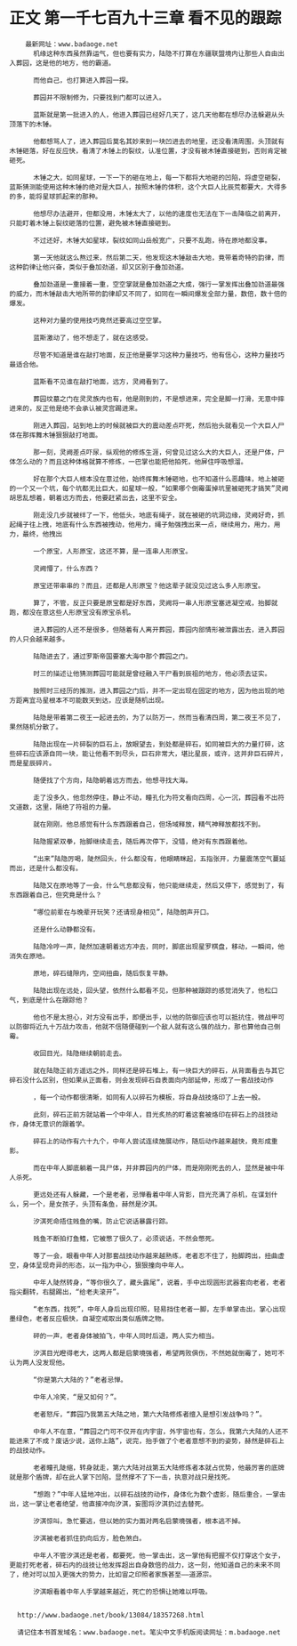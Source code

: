 # 正文 第一千七百九十三章 看不见的跟踪
        最新网址：www.badaoge.net
          机缘这种东西虽然靠运气，但也要有实力，陆隐不打算在东疆联盟境内让那些人自由出入葬园，这是他的地方，他的霸道。
      
          而他自己，也打算进入葬园一探。
      
          葬园并不限制修为，只要找到门都可以进入。
      
          蓝斯就是第一批进入的人，他进入葬园已经好几天了，这几天他都在想尽办法躲避从头顶落下的木锤。
      
          他都想骂人了，进入葬园后莫名其妙来到一块凹进去的地里，还没看清周围，头顶就有木锤砸落，好在反应快，看清了木锤上的裂纹，认准位置，才没有被木锤直接砸到，否则肯定被砸死。
      
          木锤之大，如同星球，一下一下的砸在地上，每一下都将大地砸的凹陷，将虚空砸裂，蓝斯猜测能使用这种木锤的绝对是大巨人，按照木锤的体积，这个大巨人比辰荒都要大，大得多的多，能将星球抓起来的那种。
      
          他想尽办法避开，但都没用，木锤太大了，以他的速度也无法在下一击降临之前离开，只能盯着木锤上裂纹砸落的位置，避免被木锤直接砸到。
      
          不过还好，木锤大如星球，裂纹如同山岳般宽广，只要不乱跑，待在原地都没事。
      
          第一天他就这么熬过来，然后第二天，他发现这木锤敲击大地，竟带着奇特的韵律，而这种韵律让他兴奋，类似于叠加劲道，却又区别于叠加劲道。
      
          叠加劲道是一重接着一重，空空掌就是叠加劲道之大成，强行一掌发挥出叠加劲道最强的威力，而木锤敲击大地所带的韵律却又不同了，如同在一瞬间爆发全部力量，数倍，数十倍的爆发。
      
          这种对力量的使用技巧竟然还要高过空空掌。
      
          蓝斯激动了，他不想走了，就在这感受。
      
          尽管不知道是谁在敲打地面，反正他是要学习这种力量技巧，他有信心，这种力量技巧最适合他。
      
          蓝斯看不见谁在敲打地面，远方，灵阙看到了。
      
          葬园坟墓之门在灵灵族内也有，他是刚到的，不是想进来，完全是脚一打滑，无意中摔进来的，反正他是绝不会承认被灵宫踢进来。
      
          刚进入葬园，站到地上的时候就被巨大的震动差点吓死，然后抬头就看见一个大巨人尸体在那挥舞木锤狠狠敲打地面。
      
          那一刻，灵阙差点吓尿，纵观他的修炼生涯，何曾见过这么大的大巨人，还是尸体，尸体怎么动的？而且这种体格就算不修炼，一巴掌也能把他拍死，他屏住呼吸想溜。
      
          好在那个大巨人根本没在意过他，始终挥舞木锤砸地，也不知道什么恶趣味，地上被砸的一个又一个坑，每个坑都无比巨大，如星球一般，“如果哪个倒霉蛋掉坑里被砸死才搞笑”灵阙胡思乱想着，朝着远方而去，他要赶紧出去，这里不安全。
      
          刚走没几步就被绊了一下，他低头，地底有绳子，就在被砸的坑洞边缘，灵阙好奇，抓起绳子往上拽，地底有什么东西被拽动，他用力，绳子勉强拽出来一点，继续用力，用力，用力，最终，他拽出
      
          一个原宝，人形原宝，这还不算，是一连串人形原宝。
      
          灵阙懵了，什么东西？
      
          原宝还带串串的？而且，还都是人形原宝？他这辈子就没见过这么多人形原宝。
      
          算了，不管，反正只要是原宝都是好东西，灵阙将一串人形原宝塞进凝空戒，抬脚就跑，都没在意这些人形原宝没有原宝杀机。
      
          进入葬园的人还不是很多，但随着有人离开葬园，葬园内部情形被泄露出去，进入葬园的人只会越来越多。
      
          陆隐进去了，通过罗斯帝国要塞大海中那个葬园之门。
      
          时三的描述让他猜测葬园可能就是曾经融入干尸看到辰祖的地方，他必须去证实。
      
          按照时三经历的推测，进入葬园之门后，并不一定出现在固定的地方，因为他出现的地方距离宜马星根本不可能数天到达，应该是随机出现。
      
          陆隐是带着第二夜王一起进去的，为了以防万一，然而当看清四周，第二夜王不见了，果然随机分散了。
      
          陆隐出现在一片碎裂的巨石上，放眼望去，到处都是碎石，如同被巨大的力量打碎，这些碎石应该源自同一块，能让他看不到尽头，巨石非常大，堪比星辰，或许，这并非巨石碎片，而是星辰碎片。
      
          随便找了个方向，陆隐朝着远方而去，他想寻找大海。
      
          走了没多久，他忽然停住，静止不动，瞳孔化为符文看向四周，心一沉，葬园看不出符文道数，这里，隔绝了符祖的力量。
      
          就在刚刚，他总感觉有什么东西跟着自己，但场域释放，精气神释放都找不到。
      
          陆隐握紧双拳，抬脚继续走去，随后再次停下，没错，绝对有东西跟着他。
      
          “出来”陆隐厉喝，陡然回头，什么都没有，他眼睛眯起，五指张开，力量震荡空气蔓延而出，还是什么都没有。
      
          陆隐又在原地等了一会，什么气息都没有，他只能继续走，然后又停下，感觉到了，有东西跟着自己，但究竟是什么？
      
          “哪位前辈在与晚辈开玩笑？还请现身相见”，陆隐朗声开口。
      
          还是什么动静都没有。
      
          陆隐冷哼一声，陡然加速朝着远方冲去，同时，脚底出现星罗棋盘，移动，一瞬间，他消失在原地。
      
          原地，碎石缝隙内，空间扭曲，随后恢复平静。
      
          陆隐出现在远处，回头望，依然什么都看不见，但那种被跟踪的感觉消失了，他松口气，到底是什么在跟踪他？
      
          他也不是太担心，对方没有出手，即便出手，以他的防御应该也可以抵抗住，微战甲可以防御将近九十万战力攻击，他就不信随便碰到一个敌人就有这么强的战力，那也算他自己倒霉。
      
          收回目光，陆隐继续朝前走去。
      
          就在陆隐正前方遥远之外，同样还是碎石堆上，有一块巨大的碎石，从背面看去与其它碎石没什么区别，但如果从正面看，则会发现碎石自表面向内部延伸，形成了一套战技动作
      
          ，每一个动作都很清晰，如同有人以碎石为模板，将自身战技烙印了上去一般。
      
          此刻，碎石正前方就站着一个中年人，目光炙热的盯着这套被烙印在碎石上的战技动作，身体无意识的跟着学。
      
          碎石上的动作有六十九个，中年人尝试连续施展动作，随后动作越来越快，竟形成重影。
      
          而在中年人脚底躺着一具尸体，并非葬园内的尸体，而是刚刚死去的人，显然是被中年人杀死。
      
          更远处还有人躲藏，一个是老者，忌惮看着中年人背影，目光充满了杀机，在谋划什么，另一个，是女孩子，头顶有条鱼，赫然是汐淇。
      
          汐淇死命捂住贱鱼的嘴，防止它说话暴露行踪。
      
          贱鱼不断拍打鱼鳍，它被憋了很久了，必须说话，不然会憋死。
      
          等了一会，眼看中年人对那套战技动作越来越熟练，老者忍不住了，抬脚跨出，扭曲虚空，身体呈现奇异的形态，以一指为中心，狠狠撞向中年人。
      
          中年人陡然转身，“等你很久了，藏头露尾”，说着，手中出现圆形武器套向老者，老者指尖翻转，右腿踢出，“给老夫滚开”。
      
          “老东西，找死”，中年人身后出现印照，轻易挡住老者一脚，左手单掌击出，掌心出现墨绿色，老者反应极快，自凝空戒取出类似盾牌之物。
      
          砰的一声，老者身体被拍飞，中年人同时后退，两人实力相当。
      
          汐淇目光瞪得老大，这两人都是启蒙境强者，希望两败俱伤，不然她就倒霉了，她可不认为两人没发现他。
      
          “你是第六大陆的？”老者忌惮。
      
          中年人冷笑，“是又如何？”。
      
          老者怒斥，“葬园乃我第五大陆之地，第六大陆修炼者擅入是想引发战争吗？”。
      
          中年人不在意，“葬园之门可不仅开在内宇宙，外宇宙也有，怎么，我第六大陆的人还不能进来了不成？废话少说，送你上路”，说完，抬手做了个老者意想不到的姿势，赫然是碎石上的战技动作。
      
          老者瞳孔陡缩，转身就走，第六大陆对战第五大陆修炼者本就占优势，他最厉害的底牌就是那个盾牌，却在此人掌下凹陷，显然撑不了下一击，执意对战只是找死。
      
          “想跑？”中年人猛地冲出，以碎石战技的动作，身体化为数个虚影，随后重合，一掌击出，这一掌让老者绝望，他直接冲向汐淇，妄图将汐淇扔过去替死。
      
          汐淇惊叫，急忙要逃，但以她的实力面对两名启蒙境强者，根本逃不掉。
      
          汐淇被老者抓住扔向后方，脸色煞白。
      
          中年人不管汐淇还是老者，都要死，他一掌击出，这一掌他有把握不仅打穿这个女子，更能打死老者，碎石内的战技让他发挥超出自身数倍的战力，这一刻，他知道自己的未来不同了，绝对可以加入更强大的势力，比如宙之印照者家族甚至——道源宗。
      
          汐淇眼看着中年人手掌越来越近，死亡的恐惧让她难以呼吸。
      
      
      http://www.badaoge.net/book/13084/18357268.html
      
      请记住本书首发域名：www.badaoge.net。笔尖中文手机版阅读网址：m.badaoge.net